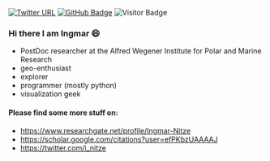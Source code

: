 [![Twitter URL](https://img.shields.io/twitter/follow/i_nitze?style=social)](https://twitter.com/intent/follow?screen_name=i_nitze)
[![GitHub Badge](https://img.shields.io/github/followers/initze?style=social)](https://github.com/initze?tab=followers)
![Visitor Badge](https://visitor-badge.laobi.icu/badge?page_id=initze.initze)
### Hi there I am Ingmar :smile:
* PostDoc researcher at the Alfred Wegener Institute for Polar and Marine Research
* geo-enthusiast 
* explorer
* programmer (mostly python)
* visualization geek

#### Please find some more stuff on:
- https://www.researchgate.net/profile/Ingmar-Nitze
- https://scholar.google.com/citations?user=efPKbzUAAAAJ
- https://twitter.com/i_nitze



<!--
**initze/initze** is a ✨ _special_ ✨ repository because its `README.md` (this file) appears on your GitHub profile.

Here are some ideas to get you started:

- 🔭 I’m currently working on ...
- 🌱 I’m currently learning ...
- 👯 I’m looking to collaborate on ...
- 🤔 I’m looking for help with ...
- 💬 Ask me about ...
- 📫 How to reach me: ...
- 😄 Pronouns: ...
- ⚡ Fun fact: ...
-->
